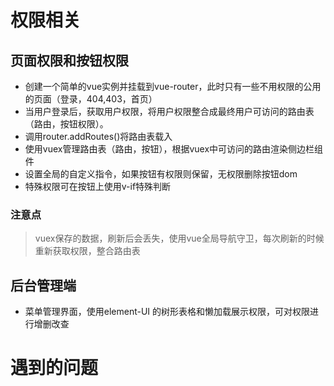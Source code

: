 # 权限相关
  ## 页面权限和按钮权限
  * 创建一个简单的vue实例并挂载到vue-router，此时只有一些不用权限的公用的页面（登录，404,403，首页）
  * 当用户登录后，获取用户权限，将用户权限整合成最终用户可访问的路由表（路由，按钮权限）。
  * 调用router.addRoutes()将路由表载入
  * 使用vuex管理路由表（路由，按钮），根据vuex中可访问的路由渲染侧边栏组件
  * 设置全局的自定义指令，如果按钮有权限则保留，无权限删除按钮dom
  * 特殊权限可在按钮上使用v-if特殊判断
  ### 注意点
  > vuex保存的数据，刷新后会丢失，使用vue全局导航守卫，每次刷新的时候重新获取权限，整合路由表
  > 
  ## 后台管理端
  * 菜单管理界面，使用element-UI 的树形表格和懒加载展示权限，可对权限进行增删改查
# 遇到的问题
 
